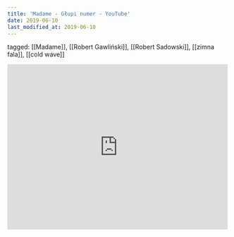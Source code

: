 ```yaml
---
title: 'Madame - Głupi numer - YouTube'
date: 2019-06-10
last_modified_at: 2019-06-10
---
```

tagged: [[Madame]], [[Robert Gawliński]], [[Robert Sadowski]], [[zimna fala]], [[cold wave]]
<iframe allow="accelerometer; autoplay; clipboard-write; encrypted-media; gyroscope; picture-in-picture" allowfullscreen="" frameborder="0" height="375" id="youtube_iframe" src="https://www.youtube.com/embed/rh9P35Z8rFQ?feature=oembed&amp;enablejsapi=1&amp;origin=https://safe.txmblr.com&amp;wmode=opaque" width="500"></iframe>